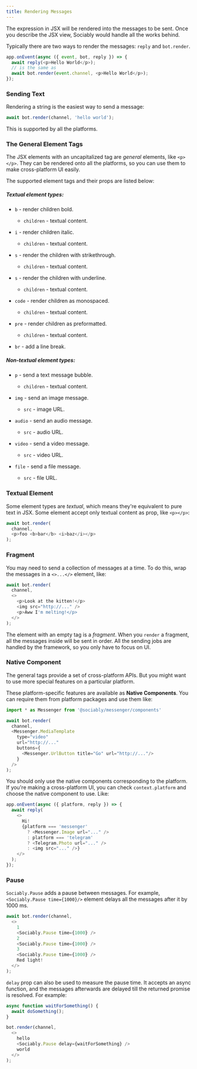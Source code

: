 ```yaml
---
title: Rendering Messages
---
```


The expression in JSX will be rendered into the messages to be sent.
Once you describe the JSX view, Sociably would handle all the works behind.

Typically there are two ways to render the messages: `reply` and `bot.render`.

```js
app.onEvent(async ({ event, bot, reply }) => {
  await reply(<p>Hello World</p>);
  // is the same as
  await bot.render(event.channel, <p>Hello World</p>);
});
```

### Sending Text

Rendering a string is the easiest way to send a message:

```js
await bot.render(channel, 'hello world');
```

This is supported by all the platforms.

### The General Element Tags

The JSX elements with an uncapitalized tag are _general_ elements, like `<p></p>`.
They can be rendered onto all the platforms,
so you can use them to make cross-platform UI easily.

The supported element tags and their props are listed below:

##### Textual element types:

- `b` - render children bold.
  - `children` - textual content.


- `i` - render children italic.
  - `children` - textual content.


- `s` - render the children with strikethrough.
  - `children` - textual content.


- `s` - render the children with underline.
  - `children` - textual content.


- `code` - render children as monospaced.
  - `children` - textual content.


- `pre` - render children as preformatted.
  - `children` - textual content.

- `br` - add a line break.

##### Non-textual element types:

- `p` - send a text message bubble.
  - `children` - textual content.

- `img` - send an image message.
  - `src` - image URL.


- `audio` - send an audio message.
  - `src` - audio URL.


- `video` - send a video message.
  - `src` - video URL.


- `file` - send a file message.
  - `src` - file URL.

### Textual Element

Some element types are *textual*,
which means they're equivalent to pure text in JSX.
Some element accept only textual content as prop,
like `<p></p>`:

```js
await bot.render(
  channel,
  <p>foo <b>bar</b> <i>baz</i></p>
);
```

### Fragment

You may need to send a collection of messages at a time.
To do this, wrap the messages in a `<>...</>` element, like:

```js
await bot.render(
  channel,
  <>
    <p>Look at the kitten!</p>
    <img src="http://..." />
    <p>Aww I'm melting!</p>
  </>
);
```

The element with an empty tag is a _fragment_.
When you `render` a fragment, all the messages inside will be sent in order.
All the sending jobs are handled by the framework,
so you only have to focus on UI.

### Native Component

The general tags provide a set of cross-platform APIs.
But you might want to use more special features on a particular platform.

These platform-specific features are available as **Native Components**.
You can require them from platform packages and use them like:

```js
import * as Messenger from '@sociably/messenger/components'

await bot.render(
  channel,
  <Messenger.MediaTemplate
    type="video"
    url="http://..."
    buttons={
      <Messenger.UrlButton title="Go" url="http://..."/>
    }
  />
);
```

You should only use the native components corresponding to the platform.
If you're making a cross-platform UI,
you can check `context.platform` and choose the native component to use.
Like:

```js
app.onEvent(async ({ platform, reply }) => {
  await reply(
    <>
      Hi!
      {platform === 'messenger'
        ? <Messenger.Image url="..." />
        : platform === 'telegram'
        ? <Telegram.Photo url="..." />
        : <img src="..." />}
    </>
  );
});
```

### Pause

`Sociably.Pause` adds a pause between messages.
For example, `<Sociably.Pause time={1000}/>` element delays all the messages after it by 1000 ms.

```js
await bot.render(channel,
  <>
    1
    <Sociably.Pause time={1000} />
    2
    <Sociably.Pause time={1000} />
    3
    <Sociably.Pause time={1000} />
    Red light!
  </>
);
```

`delay` prop can also be used to measure the pause time.
It accepts an async function, and the messages afterwards are delayed till the returned promise is resolved.
For example:

```js
async function waitForSomething() {
  await doSomething();
}

bot.render(channel,
  <>
    hello
    <Sociably.Pause delay={waitForSomething} />
    world
  </>
);
```

